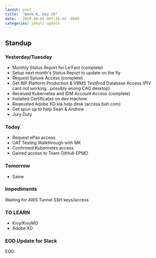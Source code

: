 ```yaml
---
layout: post
title:  "Week 6, Day 26"
date:   2020-08-06 007:38:44 -0600
categories: jekyll update
---
```


## Standup

### Yesterday/Tuesday
* Monthly Status Report for Le'Fant (complete)
* Setup next month's Status Report to update on the fly
* Request Splunk Access (complete)
* Get BIP Platform Production & VBMS TestProd Database Access (PIV card not working...possibly wrong CAG desktop)
* Received Kubernetes and IDM Account Access (complete)
* Installed Certificates on dev machine
* Reqeusted Adobe XD via help desk (access.bah.com)
* Get spun up to help Sean & Andrew 
* Jury Duty

### Today
* Request ePas access
* UAT Testing Walkthrough with MK
* Confirmed Kubernetes access
* Gained access to Team GitHub EPMO


### Tomorrow
* Same

### Impediments
Waiting for AWS Tunnel SSH keys/access

### TO LEARN
* Kivy/KivyMD
* Adobe XD

### EOD Update for Slack

EOD: 

